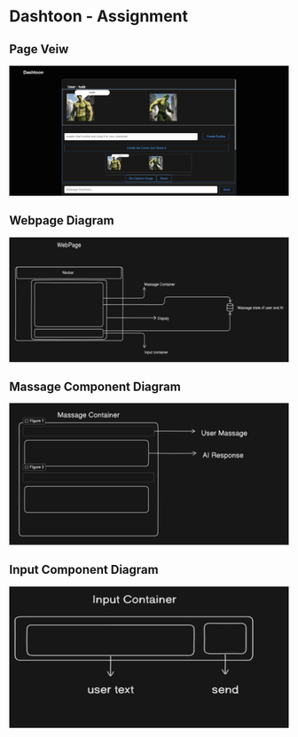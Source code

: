 # Dashtoon - Assignment
## Page Veiw
![page](./src/assets/OriginalPage.png)

## Webpage Diagram
![Webpage](./src/assets/webpage.png)
## Massage Component Diagram
![Massage Container](./src/assets/massageContainer.png)
## Input Component Diagram
![Input Container](./src/assets/inputContainer.png)
